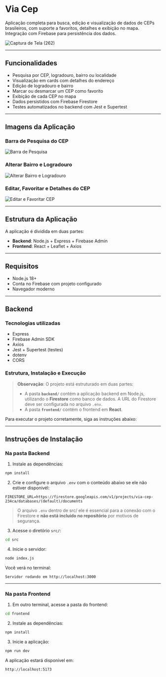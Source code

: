 # Via Cep

Aplicação completa para busca, edição e visualização de dados de CEPs brasileiros, com suporte a favoritos, detalhes e exibição no mapa. Integração com Firebase para persistência dos dados.

![Captura de Tela (262)](https://github.com/user-attachments/assets/e7e0bd37-f114-467d-9fb8-414a5665ed11)

---

## Funcionalidades

- Pesquisa por CEP, logradouro, bairro ou localidade
- Visualização em cards com detalhes do endereço
- Edição de logradouro e bairro
- Marcar ou desmarcar um CEP como favorito
- Exibição de cada CEP no mapa
- Dados persistidos com Firebase Firestore
- Testes automatizados no backend com Jest e Supertest

---

## Imagens da Aplicação

### Barra de Pesquisa do CEP 
![Barra de Pesquisa](https://github.com/user-attachments/assets/fe5a5dab-868f-476e-9d81-c3fccb7be230)

### Alterar Bairro e Logradouro
![Alterar Bairro e Logradouro](https://github.com/user-attachments/assets/be7af715-cb65-465d-9500-9fc710ec7f7c)

### Editar, Favoritar e Detalhes do CEP
![Editar e Favoritar CEP](https://github.com/user-attachments/assets/ba3661e3-b40f-42e3-9c65-9776f6b69334)


---

## Estrutura da Aplicação

A aplicação é dividida em duas partes:

- **Backend**: Node.js + Express + Firebase Admin
- **Frontend**: React + Leaflet + Axios

---

## Requisitos

- Node.js 18+
- Conta no Firebase com projeto configurado
- Navegador moderno

---

## Backend

### Tecnologias utilizadas

- Express
- Firebase Admin SDK
- Axios
- Jest + Supertest (testes)
- dotenv
- CORS

### Estrutura, Instalação e Execução

> **Observação**: O projeto está estruturado em duas partes:
>
> - A pasta **`backend/`** contém a aplicação backend em Node.js, utilizando o **Firestore** como banco de dados. A URL do Firestore deve ser configurada no arquivo `.env`.
> - A pasta **`frontend/`** contém o frontend em **React**.

Para executar o projeto corretamente, siga as instruções abaixo:

---


## Instruções de Instalação

### Na pasta Backend

1. Instale as dependências:

```bash
npm install
```

2. Crie e configure o arquivo `.env` com o conteúdo abaixo se ele não estiver disponivél:

```env
FIRESTORE_URL=https://firestore.googleapis.com/v1/projects/via-cep-234ca/databases/(default)/documents
```

> O arquivo `.env` dentro de src/ ele é essencial para a conexão com o Firestore e **não está incluído no repositório** por motivos de segurança.

3. Acesse o diretório `src/`:

```bash
cd src
```

4. Inicie o servidor:

```bash
node index.js
```

Você verá no terminal:

```
Servidor rodando em http://localhost:3000
```

---

### Na pasta Frontend

1. Em outro terminal, acesse a pasta do frontend:

```bash
cd frontend
```

2. Instale as dependências:

```bash
npm install
```

3. Inicie a aplicação:

```bash
npm run dev
```

A aplicação estará disponível em:

```
http://localhost:5173
```





